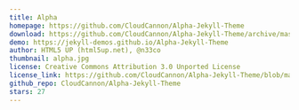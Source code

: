 ```yaml
---
title: Alpha
homepage: https://github.com/CloudCannon/Alpha-Jekyll-Theme
download: https://github.com/CloudCannon/Alpha-Jekyll-Theme/archive/master.zip
demo: https://jekyll-demos.github.io/Alpha-Jekyll-Theme
author: HTML5 UP (html5up.net), @n33co
thumbnail: alpha.jpg
license: Creative Commons Attribution 3.0 Unported License
license_link: https://github.com/CloudCannon/Alpha-Jekyll-Theme/blob/master/LICENSE.txt
github_repo: CloudCannon/Alpha-Jekyll-Theme
stars: 27
---
```

